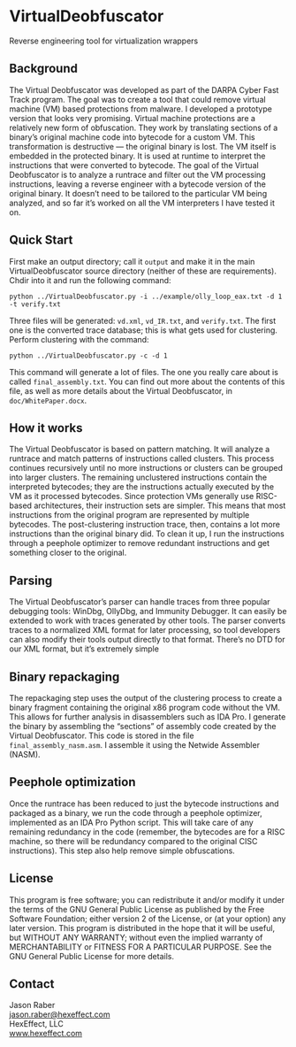 VirtualDeobfuscator
===================

Reverse engineering tool for virtualization wrappers

Background
----------

The Virtual Deobfuscator was developed as part of the DARPA Cyber Fast Track
program. The goal was to create a tool that could remove virtual machine (VM)
based protections from malware. I developed a prototype version that looks very
promising.  Virtual machine protections are a relatively new form of
obfuscation. They work by translating sections of a binary&rsquo;s original
machine code into bytecode for a custom VM. This transformation is destructive
&mdash; the original binary is lost. The VM itself is embedded in the protected
binary. It is used at runtime to interpret the instructions that were converted
to bytecode.  The goal of the Virtual Deobfuscator is to analyze a runtrace and
filter out the VM processing instructions, leaving a reverse engineer with a
bytecode version of the original binary. It doesn&rsquo;t need to be tailored
to the particular VM being analyzed, and so far it&rsquo;s worked on all the VM
interpreters I have tested it on.

Quick Start
-----------

First make an output directory; call it `output` and make it in the main
VirtualDeobfuscator source directory (neither of these are requirements). Chdir
into it and run the following command:

    python ../VirtualDeobfuscator.py -i ../example/olly_loop_eax.txt -d 1 -t verify.txt

Three files will be generated: `vd.xml`, `vd_IR.txt`, and `verify.txt`. The
first one is the converted trace database; this is what gets used for
clustering. Perform clustering with the command: 

    python ../VirtualDeobfuscator.py -c -d 1

This command will generate a lot of files.  The one you really care about is
called `final_assembly.txt`. You can find out more about the contents of this
file, as well as more details about the Virtual Deobfuscator, in
`doc/WhitePaper.docx`.

How it works
------------

The Virtual Deobfuscator is based on pattern matching. It will analyze a
runtrace and match patterns of instructions called clusters. This process
continues recursively until no more instructions or clusters can be grouped
into larger clusters. The remaining unclustered instructions contain the
interpreted bytecodes; they are the instructions actually executed by the VM as
it processed bytecodes.  Since protection VMs generally use RISC-based
architectures, their instruction sets are simpler. This means that most
instructions from the original program are represented by multiple bytecodes.
The post-clustering instruction trace, then, contains a lot more instructions
than the original binary did. To clean it up, I run the instructions through a
peephole optimizer to remove redundant instructions and get something closer to
the original.

Parsing
-------

The Virtual Deobfuscator&rsquo;s parser can handle traces from three popular
debugging tools: WinDbg, OllyDbg, and Immunity Debugger. It can easily be
extended to work with traces generated by other tools.  The parser converts
traces to a normalized XML format for later processing, so tool developers can
also modify their tools output directly to that format. There&rsquo;s no DTD
for our XML format, but it&rsquo;s extremely simple

Binary repackaging
------------------
The repackaging step uses the output of the clustering process to create a
binary fragment containing the original x86 program code without the VM. This
allows for further analysis in disassemblers such as IDA Pro. I generate the
binary by assembling the &ldquo;sections&rdquo; of assembly code created by the
Virtual Deobfuscator. This code is stored in the file
`final_assembly_nasm.asm`. I assemble it using the Netwide Assembler (NASM).

Peephole optimization
---------------------
Once the runtrace has been reduced to just the bytecode instructions and
packaged as a binary, we run the code through a peephole optimizer, implemented
as an IDA Pro Python script. This will take care of any remaining redundancy in
the code (remember, the bytecodes are for a RISC machine, so there will be
redundancy compared to the original CISC instructions). This step also help
remove simple obfuscations.

License
---------------------
This program is free software; you can redistribute it and/or modify it 
under the terms of the GNU General Public License as published by the 
Free Software Foundation; either version 2 of the License, or 
(at your option) any later version. This program is distributed in the 
hope that it will be useful, but WITHOUT ANY WARRANTY; without even 
the implied warranty of MERCHANTABILITY or FITNESS FOR A PARTICULAR 
PURPOSE. See the GNU General Public License for more details.

Contact
-------

Jason Raber  
jason.raber@hexeffect.com  
HexEffect, LLC  
www.hexeffect.com
